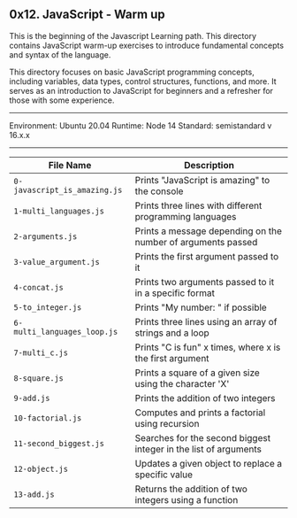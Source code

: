 ## 0x12. JavaScript - Warm up

This is the beginning of the Javascript Learning path. This directory contains JavaScript warm-up exercises to introduce fundamental concepts and syntax of the language.

This directory focuses on basic JavaScript programming concepts, including variables, data types, control structures, functions, and more. It serves as an introduction to JavaScript for beginners and a refresher for those with some experience.

---

Environment: Ubuntu 20.04
Runtime: Node 14
Standard: semistandard v 16.x.x

---

| File Name | Description |
| --------- | ----------- |
| `0-javascript_is_amazing.js` | Prints "JavaScript is amazing" to the console |
| `1-multi_languages.js` | Prints three lines with different programming languages |
| `2-arguments.js` | Prints a message depending on the number of arguments passed |
| `3-value_argument.js` | Prints the first argument passed to it |
| `4-concat.js` | Prints two arguments passed to it in a specific format |
| `5-to_integer.js` | Prints "My number: <first argument converted to integer>" if possible |
| `6-multi_languages_loop.js` | Prints three lines using an array of strings and a loop |
| `7-multi_c.js` | Prints "C is fun" x times, where x is the first argument |
| `8-square.js` | Prints a square of a given size using the character 'X' |
| `9-add.js` | Prints the addition of two integers |
| `10-factorial.js` | Computes and prints a factorial using recursion |
| `11-second_biggest.js` | Searches for the second biggest integer in the list of arguments |
| `12-object.js` | Updates a given object to replace a specific value |
| `13-add.js` | Returns the addition of two integers using a function |
